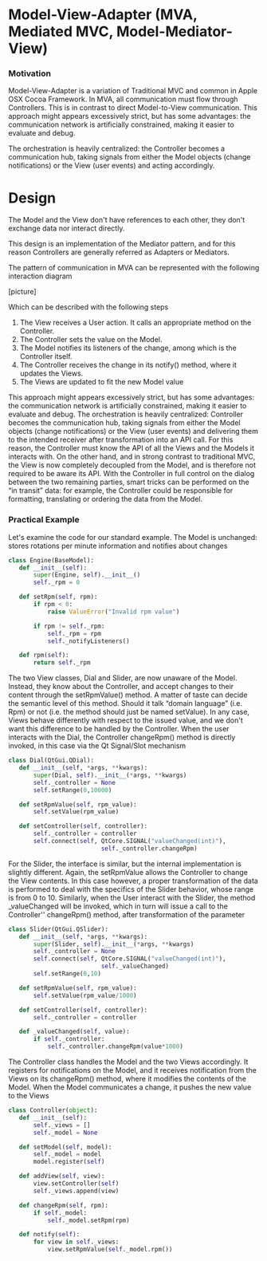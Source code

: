 # Model-View-Adapter (MVA, Mediated MVC, Model-Mediator-View)

### Motivation

Model-View-Adapter is a variation of Traditional MVC and common in Apple OSX
Cocoa Framework. In MVA, all communication must flow through Controllers. This
is in contrast to direct Model-to-View communication.
This approach might appears excessively strict, but has some
advantages: the communication network is artificially constrained, making it
easier to evaluate and debug. 

The orchestration is heavily centralized: the Controller becomes a
communication hub, taking signals from either the Model objects 
(change notifications) or the View (user events) and acting accordingly.

# Design

The Model and the View don't have references to each other, they 
don't exchange data nor interact directly. 

This design is an implementation of the Mediator pattern, and for 
this reason Controllers are generally referred as Adapters or
Mediators.  

The pattern of communication in MVA can be represented with the following
interaction diagram

[picture]


Which can be described with the following steps
1. The View receives a User action. It calls an appropriate method on the Controller.
2. The Controller sets the value on the Model.
3. The Model notifies its listeners of the change, among which is the Controller itself.
4. The Controller receives the change in its notify() method, where it updates the Views.
5. The Views are updated to fit the new Model value



This approach might appears excessively strict, but has some
advantages: the communication network is artificially constrained, making it
easier to evaluate and debug. The orchestration is heavily centralized:
Controller becomes the communication hub, taking signals from either the Model
objects (change notifications) or the View (user events) and delivering them to
the intended receiver after transformation into an API call. For this reason,
the Controller must know the API of all the Views and the Models it interacts
with. On the other hand, and in strong contrast to traditional MVC, the View is
now completely decoupled from the Model, and is therefore not required to be
aware its API.
With the Controller in full control on the dialog between the two remaining
parties, smart tricks can be performed on the “in transit” data: for example,
the Controller could be responsible for formatting,  translating or ordering
the data from the Model.  

### Practical Example

Let's examine the code for our standard example. The
Model is unchanged: stores rotations per minute information and notifies about
changes 

```python
class Engine(BaseModel):
   def __init__(self):
       super(Engine, self).__init__()
       self._rpm = 0

   def setRpm(self, rpm):
       if rpm < 0:
           raise ValueError("Invalid rpm value")

       if rpm != self._rpm:
           self._rpm = rpm
           self._notifyListeners()

   def rpm(self):
       return self._rpm
```

The two View classes, Dial and Slider, are now unaware of the Model. Instead,
they know about the Controller, and accept changes to their content through the
setRpmValue() method.  A matter of taste can decide the semantic level of this
method. Should it talk “domain language” (i.e. Rpm) or not (i.e. the method
should just be named setValue). In any case, Views behave differently with
respect to the issued value, and we don't want this difference to be handled by
the Controller.  When the user interacts with the Dial, the Controller
changeRpm() method is directly invoked, in this case via the Qt Signal/Slot
mechanism 

```python
class Dial(QtGui.QDial):
   def __init__(self, *args, **kwargs):
       super(Dial, self).__init__(*args, **kwargs)
       self._controller = None
       self.setRange(0,10000)

   def setRpmValue(self, rpm_value):
       self.setValue(rpm_value)

   def setController(self, controller):
       self._controller = controller
       self.connect(self, QtCore.SIGNAL("valueChanged(int)"),
                          self._controller.changeRpm)
```

For the Slider, the interface is similar, but the internal implementation is
slightly different. Again, the setRpmValue allows the Controller to change the
View contents. In this case however, a proper transformation of the data is
performed to deal with the specifics of the Slider behavior, whose range is
from 0 to 10.  Similarly, when the User interact with the Slider, the method
_valueChanged will be invoked, which in turn will issue a call to the
Controller'' changeRpm() method, after transformation of the parameter

```python
class Slider(QtGui.QSlider):
   def __init__(self, *args, **kwargs):
       super(Slider, self).__init__(*args, **kwargs)
       self._controller = None
       self.connect(self, QtCore.SIGNAL("valueChanged(int)"),
                          self._valueChanged)
       self.setRange(0,10)

   def setRpmValue(self, rpm_value):
       self.setValue(rpm_value/1000)

   def setController(self, controller):
       self._controller = controller

   def _valueChanged(self, value):
       if self._controller:
           self._controller.changeRpm(value*1000)
```

The Controller class handles the Model and the two Views accordingly. It
registers for notifications on the Model, and it receives notification from the
Views on its changeRpm() method, where it modifies the contents of the Model.
When the Model communicates a change, it pushes the new value to the Views

```python
class Controller(object):
   def __init__(self):
       self._views = []
       self._model = None

   def setModel(self, model):
       self._model = model
       model.register(self)

   def addView(self, view):
       view.setController(self)
       self._views.append(view)

   def changeRpm(self, rpm):
       if self._model:
           self._model.setRpm(rpm)

   def notify(self):
       for view in self._views:
           view.setRpmValue(self._model.rpm())
```

